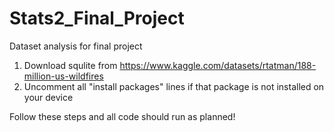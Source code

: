 # Stats2_Final_Project
Dataset analysis for final project

1. Download squlite from https://www.kaggle.com/datasets/rtatman/188-million-us-wildfires
2. Uncomment all "install packages" lines if that package is not installed on your device

Follow these steps and all code should run as planned!
